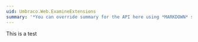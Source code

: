 ```yaml
---
uid: Umbraco.Web.ExamineExtensions
summary: '*You can override summary for the API here using *MARKDOWN* syntax'
---
```


This is a test
